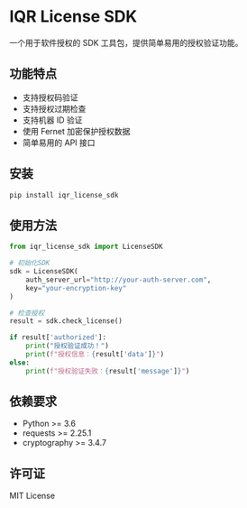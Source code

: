 <!--
 * @Author: Mr_Yao 2316718372@qq.com
 * @Date: 2025-05-30 21:17:18
 * @LastEditors: Mr_Yao 2316718372@qq.com
 * @LastEditTime: 2025-05-30 22:14:57
 * @FilePath: /auth/README.md
 * @Description: 这是默认设置,请设置`customMade`, 打开koroFileHeader查看配置 进行设置: https://github.com/OBKoro1/koro1FileHeader/wiki/%E9%85%8D%E7%BD%AE
-->

# IQR License SDK

一个用于软件授权的 SDK 工具包，提供简单易用的授权验证功能。

## 功能特点

- 支持授权码验证
- 支持授权过期检查
- 支持机器 ID 验证
- 使用 Fernet 加密保护授权数据
- 简单易用的 API 接口

## 安装

```bash
pip install iqr_license_sdk
```

## 使用方法

```python
from iqr_license_sdk import LicenseSDK

# 初始化SDK
sdk = LicenseSDK(
    auth_server_url="http://your-auth-server.com",
    key="your-encryption-key"
)

# 检查授权
result = sdk.check_license()

if result['authorized']:
    print("授权验证成功！")
    print(f"授权信息：{result['data']}")
else:
    print(f"授权验证失败：{result['message']}")
```

## 依赖要求

- Python >= 3.6
- requests >= 2.25.1
- cryptography >= 3.4.7

## 许可证

MIT License
